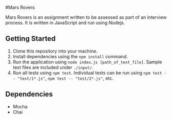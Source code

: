 #Mars Rovers

Mars Rovers is an assignment written to be assessed as part of an interview process. It is written in JavaScript and run using Nodejs.

## Getting Started

1. Clone this repository into your machine.
2. Install dependencies using the `npm install` command.
3. Run the application using `node index.js [path_of_text_file]`. Sample text files are included under `./input/`.
4. Run all tests using `npm test`. Individual tests can be run using `npm test -- "test/1*.js"`, `npm test -- "test/2*.js"`, etc.

## Dependencies

- Mocha
- Chai

